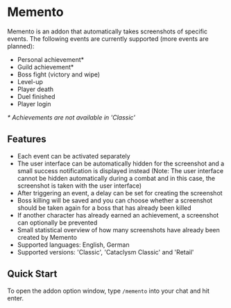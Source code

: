 # Memento

Memento is an addon that automatically takes screenshots of specific events. The following events are currently supported (more events are planned):

*   Personal achievement*
*   Guild achievement*
*   Boss fight (victory and wipe)
*   Level-up
*   Player death
*   Duel finished
*   Player login

*\* Achievements are not available in 'Classic'*

## Features

*   Each event can be activated separately
*   The user interface can be automatically hidden for the screenshot and a small success notification is displayed instead (Note: The user interface cannot be hidden automatically during a combat and in this case, the screenshot is taken with the user interface)
*   After triggering an event, a delay can be set for creating the screenshot
*   Boss killing will be saved and you can choose whether a screenshot should be taken again for a boss that has already been killed
*   If another character has already earned an achievement, a screenshot can optionally be prevented
*   Small statistical overview of how many screenshots have already been created by Memento
*   Supported languages: English, German
*   Supported versions: 'Classic', 'Cataclysm Classic' and 'Retail'

## Quick Start

To open the addon option window, type `/memento` into your chat and hit enter.
